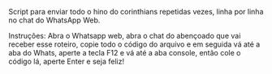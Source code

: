Script para enviar todo o hino do corinthians repetidas vezes, linha por linha no chat do WhatsApp Web.

Instruções: Abra o Whatsapp web, abra o chat do abençoado que vai receber esse roteiro, copie todo o código do arquivo e em seguida vá até a aba do Whats, aperte a tecla F12 e vá até a aba console, então cole o código lá, aperte Enter e seja feliz!
